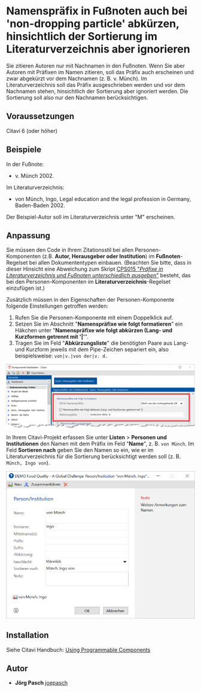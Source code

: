 # Namenspräfix in Fußnoten auch bei 'non-dropping particle' abkürzen, hinsichtlich der Sortierung im Literaturverzeichnis aber ignorieren 

Sie zitieren Autoren nur mit Nachnamen in den Fußnoten. Wenn Sie aber Autoren mit Präfixen im Namen zitieren, soll das Präfix auch erscheinen und zwar abgekürzt vor dem Nachnamen (z. B. v. Münch). Im Literaturverzeichnis soll das Präfix ausgeschrieben werden und vor dem Nachnamen stehen, hinsichtlich der Sortierung aber ignoriert werden. Die Sortierung soll also nur den Nachnamen berücksichtigen. 

## Voraussetzungen
Citavi 6 (oder höher)

## Beispiele
In der Fußnote:
- v. Münch 2002.

Im Literaturverzeichnis: 
- von Münch, Ingo, Legal education and the legal profession in Germany, Baden-Baden 2002.

Der Beispiel-Autor soll im Literaturverzeichnis unter "M" erscheinen.

## Anpassung
Sie müssen den Code in Ihrem Zitationsstil bei allen Personen-Komponenten (z.B. **Autor, Herausgeber oder Institution**) im **Fußnoten**-Regelset bei allen Dokumententypen einbauen. (Beachten Sie bitte, dass in dieser Hinsicht eine Abweichung zum Skript [CPS015 "_Präfixe in Literaturverzeichnis und Fußnoten unterschiedlich ausgeben_"](https://github.com/Citavi/C6-Citation-Style-Scripts/tree/master/Components/CPS%20Person/CPS015%20Output%20name%20prefixes%20differently%20in%20the%20footnotes%20and%20in%20the%20bibliography) besteht, das bei den Personen-Komponenten im **Literaturverzeichnis**-Regelset einzufügen ist.)

Zusätzlich müssen in den Eigenschaften der Personen-Komponente folgende Einstellungen getroffen werden:
1. Rufen Sie die Personen-Komponente mit einem Doppelklick auf.
2. Setzen Sie im Abschnitt "**Namenspräfixe wie folgt formatieren**" ein Häkchen unter "**Namenspräfixe wie folgt abkürzen (Lang- und Kurzformen getrennt mit '|'**".
3. Tragen Sie im Feld "**Abkürzungsliste**" die benötigten Paare aus Lang- und Kurzform jeweils mit dem Pipe-Zeichen separiert ein, also beispielsweise: `von|v.|von der|v. d.`

![Eigenschaften der Personen-Komponente - Namenspräfixe wie folgt formatieren](Namenspräfixe%20wie%20folgt%20formatieren%20%2B%20abkürzen%20-%20Abkürzungsliste.png)

In Ihrem Citavi-Projekt erfassen Sie unter **Listen** > **Personen und Institutionen** den Namen mit dem Präfix im Feld "**Name**", z. B. `von Münch`. Im Feld **Sortieren nach** geben Sie den Namen so ein, wie er im Literaturverzeichnis für die Sortierung berücksichtigt werden soll (z. B. `Münch, Ingo von`).

<img src="https://github.com/Citavi/C6-Citation-Style-Scripts/blob/master/Components/CPS%20Person/CPS020%20Abbreviate%20name%20prefixes%20in%20the%20footnotes%20and%20ignore%20for%20sorting%20in%20the%20bibliography/Namenspr%C3%A4fix%20%2B%20Sortieren%20nach%20-%20von%20M%C3%BCnch.png" width="600">

## Installation
Siehe Citavi Handbuch: [Using Programmable Components](https://www.citavi.com/programmable_components)

## Autor

* **Jörg Pasch** [joepasch](https://github.com/joepasch)
